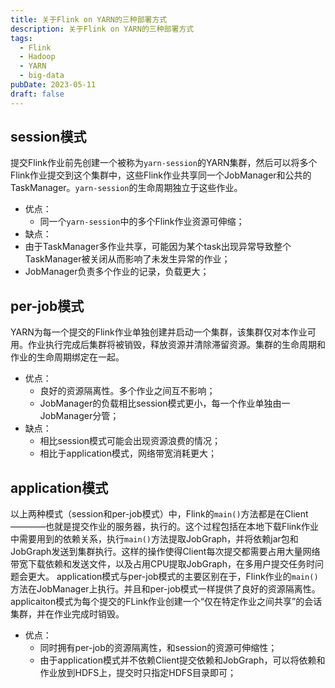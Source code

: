 ```yaml
---
title: 关于Flink on YARN的三种部署方式
description: 关于Flink on YARN的三种部署方式
tags:
  - Flink
  - Hadoop
  - YARN
  - big-data
pubDate: 2023-05-11
draft: false
---
```

##  session模式
提交Flink作业前先创建一个被称为``yarn-session``的YARN集群，然后可以将多个Flink作业提交到这个集群中，这些Flink作业共享同一个JobManager和公共的TaskManager。``yarn-session``的生命周期独立于这些作业。
- 优点：
  + 同一个``yarn-session``中的多个Flink作业资源可伸缩；
-  缺点：
  - 由于TaskManager多作业共享，可能因为某个task出现异常导致整个TaskManager被关闭从而影响了未发生异常的作业；
  - JobManager负责多个作业的记录，负载更大；
## per-job模式
YARN为每一个提交的Flink作业单独创建并启动一个集群，该集群仅对本作业可用。作业执行完成后集群将被销毁，释放资源并清除滞留资源。集群的生命周期和作业的生命周期绑定在一起。
- 优点：
  - 良好的资源隔离性。多个作业之间互不影响；
  - JobManager的负载相比session模式更小，每一个作业单独由一JobManager分管；
- 缺点：
  - 相比session模式可能会出现资源浪费的情况；
  - 相比于application模式，网络带宽消耗更大；
## application模式
以上两种模式（session和per-job模式）中，Flink的``main()``方法都是在Client————也就是提交作业的服务器，执行的。这个过程包括在本地下载Flink作业中需要用到的依赖关系，执行``main()``方法提取JobGraph，并将依赖jar包和JobGraph发送到集群执行。这样的操作使得Client每次提交都需要占用大量网络带宽下载依赖和发送文件，以及占用CPU提取JobGraph，在多用户提交任务时问题会更大。
application模式与per-job模式的主要区别在于，Flink作业的``main()``方法在JobManager上执行。并且和per-job模式一样提供了良好的资源隔离性。applicaiton模式为每个提交的FLink作业创建一个“仅在特定作业之间共享”的会话集群，并在作业完成时销毁。
- 优点：
  - 同时拥有per-job的资源隔离性，和session的资源可伸缩性；
  - 由于application模式并不依赖Client提交依赖和JobGraph，可以将依赖和作业放到HDFS上，提交时只指定HDFS目录即可；